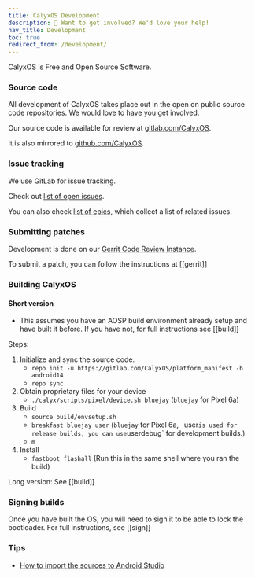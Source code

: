 ```yaml
---
title: CalyxOS Development
description: 💁 Want to get involved? We'd love your help!
nav_title: Development
toc: true
redirect_from: /development/
---
```


CalyxOS is Free and Open Source Software.

### Source code

All development of CalyxOS takes place out in the open on public source code repositories. We would love to have you get involved.

Our source code is available for review at [gitlab.com/CalyxOS](https://gitlab.com/CalyxOS).

It is also mirrored to [github.com/CalyxOS](https://github.com/CalyxOS).

### Issue tracking

We use GitLab for issue tracking.

Check out [list of open issues](https://gitlab.com/CalyxOS/calyxos/issues/).

You can also check [list of epics](https://gitlab.com/groups/CalyxOS/-/epics), which collect a list of related issues.

### Submitting patches

Development is done on our [Gerrit Code Review Instance](https://review.calyxos.org/).

To submit a patch, you can follow the instructions at [[gerrit]]

### Building CalyxOS

#### Short version
* This assumes you have an AOSP build environment already setup and have built it before. If you have not, for full instructions see [[build]]

Steps:
1. Initialize and sync the source code.
   * `repo init -u https://gitlab.com/CalyxOS/platform_manifest -b android14`
   * `repo sync`
2. Obtain proprietary files for your device
   * `./calyx/scripts/pixel/device.sh bluejay` (`bluejay` for Pixel 6a)
3. Build
   * `source build/envsetup.sh`
   * `breakfast bluejay user` (`bluejay` for Pixel 6a, ` `user` is used for release builds, you can use `userdebug` for development builds.)
   * `m`
4. Install
   * `fastboot flashall` (Run this in the same shell where you ran the build)

Long version: See [[build]]

### Signing builds
Once you have built the OS, you will need to sign it to be able to lock the bootloader. For full instructions, see [[sign]]

### Tips

* [How to import the sources to Android Studio](https://wiki.lineageos.org/import-android-studio-howto.html)

<br />
